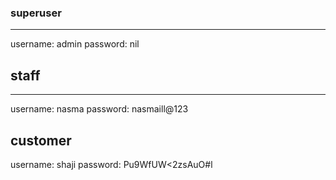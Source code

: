 ### superuser 
--------------
username: admin
password: nil


## staff
----------------
username: nasma
password: nasmaill@123


## customer
username: shaji
password: Pu9WfUW<2zsAuO#l